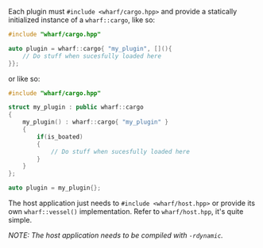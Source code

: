 Each plugin must `#include <wharf/cargo.hpp>` and provide a statically initialized
instance of a `wharf::cargo`, like so:
```cpp
#include "wharf/cargo.hpp"

auto plugin = wharf::cargo{ "my_plugin", [](){
    // Do stuff when sucesfully loaded here
}};

```

or like so:
```cpp
#include "wharf/cargo.hpp"

struct my_plugin : public wharf::cargo
{
    my_plugin() : wharf::cargo{ "my_plugin" }
    {
        if(is_boated)
        {
            // Do stuff when sucesfully loaded here
        }
    }
};

auto plugin = my_plugin{};
```

The host application just needs to `#include <wharf/host.hpp>` or provide its own
`wharf::vessel()` implementation. Refer to `wharf/host.hpp`, it's quite simple.

*NOTE: The host application needs to be compiled with `-rdynamic`.*
